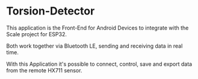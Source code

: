 # Torsion-Detector
This application is the Front-End for Android Devices to integrate with the Scale project for ESP32. 

Both work together via Bluetooth LE, sending and receiving data in real time. 

With this Application it's possible to connect, control, save and export data from the remote HX711 sensor.
